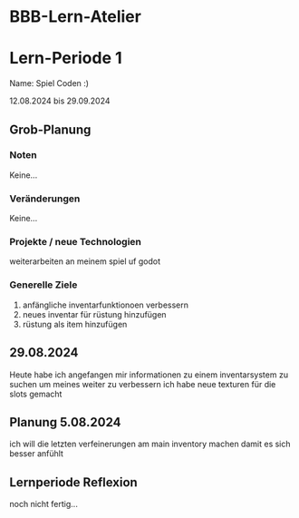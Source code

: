 # BBB-Lern-Atelier
# Lern-Periode 1
Name: Spiel Coden :)

12.08.2024 bis 29.09.2024

## Grob-Planung
### Noten
Keine...

### Veränderungen
Keine...

### Projekte / neue Technologien
weiterarbeiten an meinem spiel uf godot

### Generelle Ziele
1. anfängliche inventarfunktionoen verbessern
2. neues inventar für rüstung hinzufügen
3. rüstung als item hinzufügen

## 29.08.2024

Heute habe ich angefangen mir informationen zu einem inventarsystem zu suchen um meines weiter zu verbessern
ich habe neue texturen für die slots gemacht

## Planung 5.08.2024

ich will die letzten verfeinerungen am main inventory machen damit es sich besser anfühlt

## Lernperiode Reflexion
noch nicht fertig...




